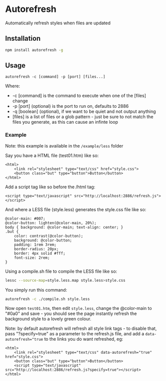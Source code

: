 # Autorefresh

Automatically refresh styles when files are updated

## Installation

```bash
npm install autorefresh -g
```

## Usage

```
autorefresh -c [command] -p [port] [files...]
```

Where:

* -c [command] is the command to execute when one of the [files] change
* -p [port] (optional) is the port to run on, defaults to 2886
* -q [boolean] (optional), if we want to be quiet and not output anything
* [files] is a list of files or a glob pattern - just be sure to not match the files you generate, as this can cause an infinte loop

### Example

Note: this example is available in the `/example/less` folder

Say you have a HTML file (test01.htm) like so:

```markup
<html>
	<link rel="stylesheet" type="text/css" href="style.css">
	<button class="but" type="button">Button</button>
</html>
```

Add a script tag like so before the /html tag:

```markup
<script type="text/javascript" src="http://localhost:2886/refresh.js"></script>
```

And where a LESS file (style.less) generates the style.css file like so:

```less
@color-main: #007;
@color-button: lighten(@color-main, 20%);
body { background: @color-main; text-align: center; }
.but {
	color: contrast(@color-button);
	background: @color-button;
	padding: 1rem 3rem;
	border-radius: 20px;
	border: 4px solid #fff;
	font-size: 2rem;
}
```

Using a compile.sh file to compile the LESS file like so:

```bash
lessc --source-map=style.less.map style.less>style.css
```

You simply run this command:

```bash
autorefresh -c ./compile.sh style.less
```

Now open `test01.htm`, then edit `style.less`, change the @color-main to "#0a0" and save - you should see the page instantly refresh the background style to a lovely green colour.

Note: by default autorefresh will refresh all style link tags - to disable that, pass "?specify=true" as a parameter to the refresh.js file, and add a `data-autorefresh="true` to the links you do want refreshed, eg:

```markup
<html>
	<link rel="stylesheet" type="text/css" data-autorefresh="true" href="style.css">
	<button class="but" type="button">Button</button>
	<script type="text/javascript" src="http://localhost:2886/refresh.js?specify=true"></script>
</html>
```